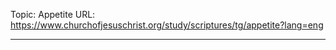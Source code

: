 Topic: Appetite
URL: https://www.churchofjesuschrist.org/study/scriptures/tg/appetite?lang=eng

---

